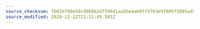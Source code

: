 ```yaml
---
source_checksum: fb02b799e5dcd068b2d7fd641aa5be4a68ff4763e9f805f5085a4543395f1a89
source_modified: 2024-12-12T21:11:49.585Z
---
```


